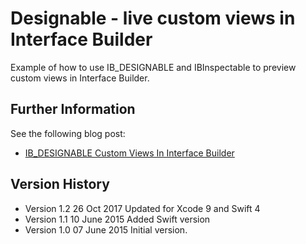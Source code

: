# Designable - live custom views in Interface Builder

Example of how to use IB_DESIGNABLE and IBInspectable to preview custom views in Interface Builder.

## Further Information

See the following blog post:

+ [IB_DESIGNABLE Custom Views In Interface Builder](https://useyourloaf.com/blog/ib-designable-custom-views-in-interface-builder/)

## Version History

+ Version 1.2   26 Oct 2017     Updated for Xcode 9 and Swift 4  
+ Version 1.1   10 June 2015   Added Swift version
+ Version 1.0   07 June 2015   Initial version.
